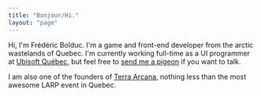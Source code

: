 ```yaml
---
title: "Bonjour/Hi."
layout: "page"
---
```


Hi, I'm Frédéric Bolduc. I'm a game and front-end developer from the arctic wastelands of Quebec. I'm currently working full-time as a UI programmer at [Ubisoft Québec](https://quebec.ubisoft.com), but feel free to [send me a pigeon](mailto:me@ferdbold.com) if you want to talk.

I am also one of the founders of [Terra Arcana](http://terraarcana.com), nothing less than the most awesome LARP event in Quebec.
